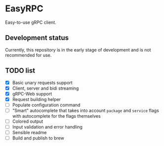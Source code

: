 # EasyRPC

Easy-to-use gRPC client.

## Development status

Currently, this repository is in the early stage of development and is not recommended for use.

## TODO list

- [x] Basic unary requests support
- [x] Client, server and bidi streaming
- [x] gRPC-Web support
- [x] Request building helper
- [ ] Populate configuration command
- [ ] "Smart" autocomplete that takes into account `package` and `service` flags with autocomplete for the flags
      themselves
- [ ] Colored output
- [ ] Input validation and error handling
- [ ] Sensible readme
- [ ] Build and publish to brew
